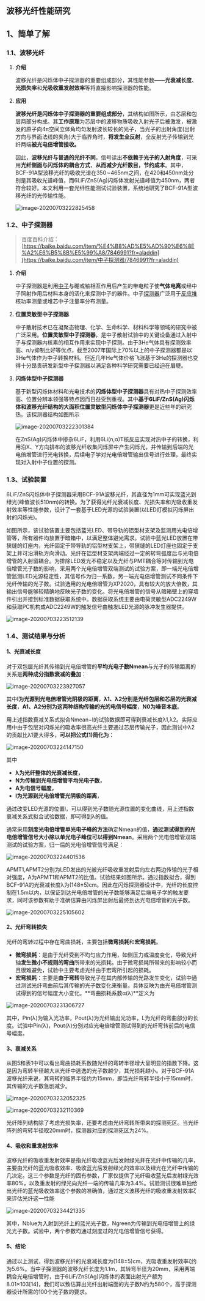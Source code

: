 ## 波移光纤性能研究

## 1、简单了解

### 1.1、波移光纤

1. **介绍**

   波移光纤是闪烁体中子探测器的重要组成部分，其性能参数——**光衰减长度**、**光损失率**和**光吸收重发射效率**等将直接影响探测器的性能。

2. **应用**

   ​	**波移光纤是闪烁体中子探测器的重要组成部分**，其结构如图所示，由芯层和包层两部分构成。其**工作原理**为芯层中的波移物质吸收入射光子后被激发，被激发的原子向4π空间立体角均匀发射波长较长的光子，当光子的出射角度(出射方向与界面法线的夹角)大于临界角时，**将发生全反射**，全反射光子传输到光纤两端**被光电倍增管接收。**

   ​	因此，**波移光纤与普通的光纤不同**，信号读出**不依赖于光子的入射角度**，可采用**光纤侧面与闪烁体的耦合方式**，**从而减少光纤数目，节约成本**。其中，BCF-91A型波移光纤的吸收光谱在350∼465nm之间，在420和450nm处分别是其吸收光谱峰值，而6LiF/ZnS(Ag)闪烁体发射光谱峰值为450nm，两者符合较好。本文利用一套光纤性能测试试验装置，系统地研究了BCF-91A型波移光纤的光传输性能。

   ![image-20200703222825458](.\波移光纤.assets\image-20200703222825458.png)



### 1.2、中子探测器

> 百度百科介绍：[https://baike.baidu.com/item/%E4%B8%AD%E5%AD%90%E6%8E%A2%E6%B5%8B%E5%99%A8/7846991?fr=aladdin](https://baike.baidu.com/item/中子探测器/7846991?fr=aladdin)

1. **介绍**

   中子探测器是利用[中子](https://baike.baidu.com/item/中子/466557)与硼或铀相互作用后产生的带电粒子使**气体电离**或经中子照射作用后材料本身的活化来探测中子的器件。中子[探测器](https://baike.baidu.com/item/探测器/5868186)广泛用于[反应堆](https://baike.baidu.com/item/反应堆)核功率测量或堆芯中子注量率分布测量。

2. **位置灵敏型中子探测器**

   ​	中子散射技术已在凝聚态物理、化学、生命科学、材料科学等领域的研究中被广泛采用。**位置灵敏型中子探测器**，是中子散射试验中的关键设备通过入射中子与探测器内核素的相互作用来实现中子探测。由于3He气体具有探测效率高、n/γ抑制比好等优点，截至2007年国际上70%以上的中子探测器都是以3He气体作为中子转换材料。但近几年He气体价格飞涨基于3He的探测器也变得十分昂贵研发新型中子探测器以满足各种科学研究需要已经迫在眉睫。

2. **闪烁体型中子探测器**

   ​	基于新型闪烁体材料和光电技术的**闪烁体型中子探测器**具有对热中子探测效率高、位置分辨本领强等特点因而日益受到重视。其中**基于6LiF/ZnS(Ag)闪烁体和波移光纤结构的大面积位置灵敏型闪烁体中子探测器**更是近些年的研究热。该探测器结构如图所示

   ![image-20200703222301384](.\波移光纤.assets\image-20200703222301384.png)

   在ZnS(Ag)闪烁体中掺杂6LiF，利用6Li(n,α)T核反应实现对热中子的转换，利用沿X、Y方向排布的波移光纤收集闪烁屏中产生闪烁光，并传输到后端的光电倍增管进行光电转换，后续电子学对光电倍增管输出信号进行处理，最终实现对入射中子位置的探测。



### 1.3、试验装置

​	6LiF/ZnS闪烁体中子探测器采用BCF-91A波移光纤，其直径为1mm可实现蓝光到绿光(峰值波长510nm)的转换。为了获得光纤光衰减长度、光损失率和光吸收重发射效率等性能参数，设计了一套基于LED光源的试验装置(以LED灯模拟闪烁屏出射的闪烁光)。

​	如图所示，该试验装置主要包括蓝光LED、带导轨的铝型材支架及监测用光电倍增管等，所有器件均放置于暗箱中，以满足整体避光需求。试验中蓝光LED放置在带狭缝的灯座内，光纤固定于带导轨的铝型材支架上，带狭缝的LED灯座也固定于支架上并可沿滑轨方向滑动。光纤在铝型材支架两端经过一定的转弯弧度后与光电倍增管的入射窗耦合。为排除LED发光不稳定以及光纤与PMT耦合等对传输到光电倍增管光子数的影响，采用两个光电倍增管双端测试的试验方案，即一端光电倍增管监测LED光源稳定性，其信号作为归一系数，另一端光电倍增管测试不同条件下光纤传输的光子数。试验选用的光电倍增管为XP2020，具有较大的放大倍数，其输出信号能够较精确地反映光子数的变化。将光电倍增管的信号从暗箱壁上的穿墙件引出并接到标准数据获取系统中。数据获取系统主要由电荷灵敏型ADC2249W和获取PC机构成ADC2249W的触发信号由触发LED光源的脉冲发生器提供。

![image-20200703223512139](.\波移光纤.assets\image-20200703223512139.png)



### 1.4、测试结果与分析

#### 1、光衰减长度

​	对于双包层光纤其传输到光电倍增管的**平均光电子数Nmean**与光子的传输距离的关系是**两种成分指数衰减的叠加**：

![image-20200703223927057](.\波移光纤.assets\image-20200703223927057.png)

其中**l为光源到光电倍增管光阴极的距离**，**λ1、λ2分别是光纤包层和芯层的光衰减长度**，**A1、A2分别为这两种结构传输的光的电信号幅度**，**N0为噪音本底**。

用上述指数衰减关系式拟合Nmean−l的试验数据即可得到衰减长度λ1,λ2。实际应用中由于包层对闪烁光的吸收率很高光纤主要通过芯层传输光子，因此测试中λ2的贡献比λ1要大得多，**可以把公式(1)简化为**：

![image-20200703224147150](.\波移光纤.assets\image-20200703224147150.png)

其中

- **λ为光纤整体的光衰减长度，**
- **N为传输到光电倍增管平均光电子数，**
- **A为电信号幅度，**
- **l为光源到光电倍增管光阴极的距离**，

通过改变LED光源的位置l，可以得到光子数随光源位置的变化曲线，用上述指数衰减关系式拟合试验数据，即可得到λ的值。

通常采用**刻度光电倍增管单光电子峰的方法**确定Nmean的值，**通过测试得到的光电倍增管信号大小除以单光电子峰位可以得到Nmean**。采用两个光电倍增管双端测试的试验方案，归一后的光电倍增管信号满足：

![image-20200703224401536](.\波移光纤.assets\image-20200703224401536.png)

APMT1,APMT2分别为LED发出的光被光纤吸收重发射后向左右两边传输的光子相对强度，A为APMT1和APMT2的比值。试验结果如图所示。通过指数拟合，得到BCF-91A的光衰减长度λ为(148±5)cm。因此在闪烁探测器设计中，光纤的长度控制在1.5m以内，以保证到达光电倍增管的光子数能够满足后端电子学的触发要求，同时该参数有助于准确估算由闪烁屏出射后最终到达光电倍增管的光子数。

![image-20200703225105602](.\波移光纤.assets\image-20200703225105602.png)

#### 2、光纤弯转损失

光纤的弯转过程中存在弯曲损耗，主要包括**微弯损耗**和**宏弯损耗**。

- **微弯损耗**：是由于光纤受到不均匀应力作用，如侧压力或温度变化，导致光纤轴**发生微小不规则的弯曲**所带来的光损耗。由于微弯损耗所带来的影响较小而且很难避免，试验中主要考虑光纤由于宏弯所引起的损耗。
- **宏弯损耗**：主要是**由于弯转**导致光子在其内部传输的光路发生变化，试验中通过测试光纤弯曲前后其传输的光子数变化来衡量。具体反映为由光电倍增管测试得到的信号幅度大小变化。**弯曲损耗系数α(λ)**定义为

![image-20200703231306727](.\波移光纤.assets\image-20200703231306727.png)

其中，Pin(λ)为输入光功率，Pout(λ)为光纤输出光功率，L为光纤的弯曲部分的长度。试验中Pin(λ)，Pout(λ)分别对应光电倍增管测试得到的光纤弯转前后的电信号幅度。



#### 3、衰减关系

从图5和表1中可以看出弯曲损耗系数随光纤的弯转半径增大呈明显的指数下降。这是因为弯转半径越大从光纤中逃逸的光子数越少，其光损耗越小。对于BCF-91A波移光纤来说，其弯转的临界半径约为15mm，即当光纤弯转半径小于15mm时，其传输的光子数急剧减少。

![image-20200703232052325](.\波移光纤.assets\image-20200703232052325.png)

![image-20200703232110369](.\波移光纤.assets\image-20200703232110369.png)

光纤阵列结构除了考虑光损失率，还要考虑由光纤弯转所带来的探测死区。当光纤阵列的弯转半径取20mm时，探测器对应的探测死区为24%。



#### 4、吸收和重发射效率

​	波移光纤的吸收重发射效率是指光纤吸收蓝光后发射绿光并在光纤中传输的几率，主要由光纤的蓝光吸收效率、吸收蓝光后发射绿光的效率以及绿光在光纤中传输的几决定。这三个参数是光纤的固有参数，厂家仅提供了光纤吸收蓝光后发射绿光效率80%，以及重发射的绿光向光纤一端的传输几率为3.4%。试验测试很难单独给出光纤的蓝光吸收效率这个参数的准确值，通过定义波移光纤的吸收重发射效率ζ来评估光纤这一性能

![image-20200703234421335](.\波移光纤.assets\image-20200703234421335.png)

其中，Nblue为入射到光纤上的蓝光光子数，Ngreen为传输到光电倍增管上的绿光光子数。试验中，两个参数均通过刻度过的光电倍增管信号获得。



#### 5、结论

​	通过以上测试，得到波移光纤的光衰减长度为(148±5)cm，光吸收重发射效率ζ约为5.6%。当中子探测器的波移光纤长度为1.1m，其转弯半径为20mm，采用两端耦合光电倍增管时，由于6LiF/ZnS(Ag)闪烁体的表面出射光产额为8.01×103[14]，我们可以致估算出光纤出射端面的光子数N约为580个，高于探测器设计所需的100个光子数的要求。



